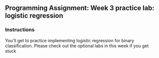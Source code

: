 ## Programming Assignment: Week 3 practice lab: logistic regression

### Instructions

You'll get to practice implementing logistic regression for binary classification.  Please check out the optional labs in this week if you get stuck